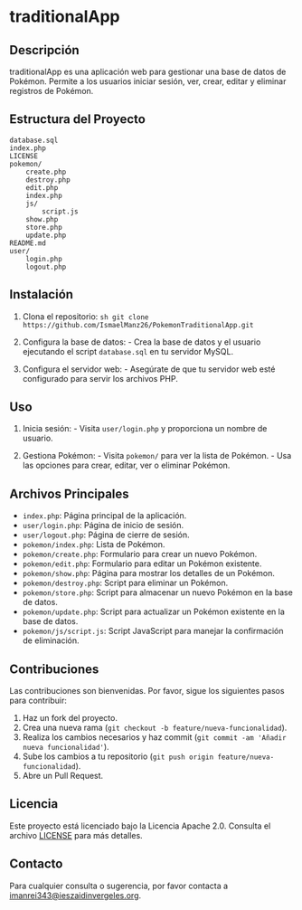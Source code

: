 # traditionalApp

## Descripción

traditionalApp es una aplicación web para gestionar una base de datos de Pokémon. Permite a los usuarios iniciar sesión, ver, crear, editar y eliminar registros de Pokémon.

## Estructura del Proyecto

```
database.sql
index.php
LICENSE
pokemon/
    create.php
    destroy.php
    edit.php
    index.php
    js/
        script.js
    show.php
    store.php
    update.php
README.md
user/
    login.php
    logout.php
```

## Instalación

1. Clona el repositorio:
        ```sh
        git clone https://github.com/IsmaelManz26/PokemonTraditionalApp.git
        ```

2. Configura la base de datos:
        - Crea la base de datos y el usuario ejecutando el script `database.sql` en tu servidor MySQL.

3. Configura el servidor web:
        - Asegúrate de que tu servidor web esté configurado para servir los archivos PHP.

## Uso

1. Inicia sesión:
        - Visita `user/login.php` y proporciona un nombre de usuario.

2. Gestiona Pokémon:
        - Visita `pokemon/` para ver la lista de Pokémon.
        - Usa las opciones para crear, editar, ver o eliminar Pokémon.

## Archivos Principales

- `index.php`: Página principal de la aplicación.
- `user/login.php`: Página de inicio de sesión.
- `user/logout.php`: Página de cierre de sesión.
- `pokemon/index.php`: Lista de Pokémon.
- `pokemon/create.php`: Formulario para crear un nuevo Pokémon.
- `pokemon/edit.php`: Formulario para editar un Pokémon existente.
- `pokemon/show.php`: Página para mostrar los detalles de un Pokémon.
- `pokemon/destroy.php`: Script para eliminar un Pokémon.
- `pokemon/store.php`: Script para almacenar un nuevo Pokémon en la base de datos.
- `pokemon/update.php`: Script para actualizar un Pokémon existente en la base de datos.
- `pokemon/js/script.js`: Script JavaScript para manejar la confirmación de eliminación.

## Contribuciones

Las contribuciones son bienvenidas. Por favor, sigue los siguientes pasos para contribuir:

1. Haz un fork del proyecto.
2. Crea una nueva rama (`git checkout -b feature/nueva-funcionalidad`).
3. Realiza los cambios necesarios y haz commit (`git commit -am 'Añadir nueva funcionalidad'`).
4. Sube los cambios a tu repositorio (`git push origin feature/nueva-funcionalidad`).
5. Abre un Pull Request.

## Licencia

Este proyecto está licenciado bajo la Licencia Apache 2.0. Consulta el archivo [LICENSE](LICENSE) para más detalles.

## Contacto

Para cualquier consulta o sugerencia, por favor contacta a [imanrei343@ieszaidinvergeles.org](imanrei343@ieszaidinvergeles.org).
